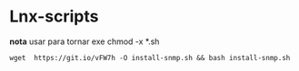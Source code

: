 # Lnx-scripts

**nota** usar para tornar exe chmod -x  *.sh


```
wget  https://git.io/vFW7h -O install-snmp.sh && bash install-snmp.sh
```

